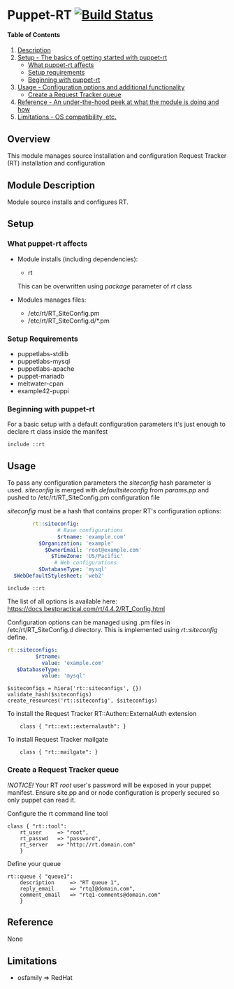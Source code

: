 # Puppet-RT [![Build Status](https://travis-ci.org/spacedog/puppet-rt.svg)](https://travis-ci.org/spacedog/puppet-rt)

#### Table of Contents

1. [Description](#description)
2. [Setup - The basics of getting started with puppet-rt](#setup)
    * [What puppet-rt affects](#what-rt-affects)
    * [Setup requirements](#setup-requirements)
    * [Beginning with puppet-rt](#beginning-with-rt)
3. [Usage - Configuration options and additional functionality](#usage)
    * [Create a Request Tracker queue](#create-a-request-tracker-queue)
4. [Reference - An under-the-hood peek at what the module is doing and how](#reference)
5. [Limitations - OS compatibility, etc.](#limitations)

## Overview

This module manages source installation and configuration Request Tracker (RT)
installation and configuration

## Module Description

Module source installs and configures RT.

## Setup

### What puppet-rt affects

+ Module installs (including dependencies):
  * rt

  This can be overwritten using *_package_* parameter of *_rt_* class

+ Modules manages files:
  * /etc/rt/RT_SiteConfig.pm
  * /etc/rt/RT_SiteConfig.d/*.pm

### Setup Requirements

+ puppetlabs-stdlib
+ puppetlabs-mysql
+ puppetlabs-apache
+ puppet-mariadb
+ meltwater-cpan
+ example42-puppi

### Beginning with puppet-rt

For a basic  setup with a default configuration parameters it's just
enough to declare rt class inside the manifest
```puppet
include ::rt
```

## Usage

To pass any configuration parameters the *siteconfig* hash parameter is used.
*siteconfig* is merged with *defaultsiteconfig* from _params.pp_ and
pushed to /etc/rt/RT_SiteConfig.pm configuration file

*siteconfig* must be a hash that contains proper RT's configuration options:

```yaml
        rt::siteconfig:
                # Base configurations
                $rtname: 'example.com'
          $Organization: 'example'
            $OwnerEmail: 'root@example.com'
              $TimeZone: 'US/Pacific'
               # Web configurations
          $DatabaseType: 'mysql'
  $WebDefaultStylesheet: 'web2'
```

```puppet
include ::rt
```

The list of all options is available here: https://docs.bestpractical.com/rt/4.4.2/RT_Config.html

Configuration options can be managed using .pm files in /etc/rt/RT_SiteConfig.d
directory. This is implemented using _rt::siteconfig_ define.

```yaml
rt::siteconfigs:
         $rtname:
           value: 'example.com'
   $DatabaseType:
           value: 'mysql'
```

```puppet
$siteconfigs = hiera('rt::siteconfigs', {})
validate_hash($siteconfigs)
create_resources('rt::siteconfig', $siteconfigs)
```

To install the Request Tracker RT::Authen::ExternalAuth extension

```puppet
    class { "rt::ext::externalauth": }
```

To install Request Tracker mailgate

```puppet
    class { "rt::mailgate": }
```
    
### Create a Request Tracker queue

*!NOTICE!* Your RT *root* user's password will be exposed in your puppet manifest. Ensure
site.pp and or node configuration is properly secured so only puppet can read
it.

Configure the rt command line tool

```puppet
class { "rt::tool": 
    rt_user     => "root",
    rt_passwd   => "password",
    rt_server   => "http://rt.domain.com"
    }
```

Define your queue

```puppet
rt::queue { "queue1":
    description     => "RT queue 1",
    reply_email     => "rtq1@domain.com",
    comment_email   => "rtq1-comments@domain.com"
    }
```

## Reference

None

## Limitations

+ osfamily => RedHat

